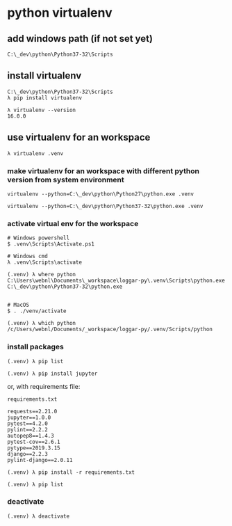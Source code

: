 # python virtualenv

## add windows path (if not set yet)

```
C:\_dev\python\Python37-32\Scripts
```

## install virtualenv

```
C:\_dev\python\Python37-32\Scripts
λ pip install virtualenv
```

```
λ virtualenv --version
16.0.0
```

## use virtualenv for an workspace

```
λ virtualenv .venv
```

### make virtualenv for an workspace with different python version from system environment

```
virtualenv --python=C:\_dev\python\Python27\python.exe .venv

virtualenv --python=C:\_dev\python\Python37-32\python.exe .venv
```

### activate virtual env for the workspace

```
# Windows powershell
$ .venv\Scripts\Activate.ps1

# Windows cmd
λ .venv\Scripts\activate

(.venv) λ where python
C:\Users\webnl\Documents\_workspace\loggar-py\.venv\Scripts\python.exe
C:\_dev\python\Python37-32\python.exe


# MacOS
$ . ./venv/activate

(.venv) λ which python
/c/Users/webnl/Documents/_workspace/loggar-py/.venv/Scripts/python
```

### install packages

```
(.venv) λ pip list

(.venv) λ pip install jupyter
```

or, with requirements file:

`requirements.txt`

```
requests==2.21.0
jupyter==1.0.0
pytest==4.2.0
pylint==2.2.2
autopep8==1.4.3
pytest-cov==2.6.1
pytype==2019.3.15
django==2.2.3
pylint-django==2.0.11
```

```
(.venv) λ pip install -r requirements.txt

(.venv) λ pip list
```

### deactivate

```
(.venv) λ deactivate
```
